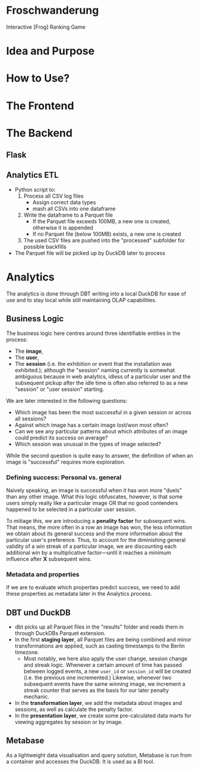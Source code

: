 # Froschwanderung
 Interactive [Frog] Ranking Game

# Idea and Purpose

# How to Use?

# The Frontend

# The Backend

## Flask

## Analytics ETL 
- Python script to:
    1. Process all CSV log files
        - Assign correct data types
        - mash all CSVs into one dataframe
    2. Write the dataframe to a Parquet file
        - If the Parquet file exceeds 100MB, a new one is created, otherwise it is appended
        - If no Parquet file (below 100MB) exists, a new one is created
    3. The used CSV files are pushed into the "processed" subfolder for possible backfills
- The Parquet file will be picked up by DuckDB later to process

# Analytics
The analytics is done through DBT writing into a local DuckDB for ease of use and to stay local while still maintaining OLAP capabilities.

## Business Logic
The business logic here centres around three identifiable entities in the process: 
- The **image**,
- The **user**,
- The **session** (i.e. the exhibition or event that the installation was exhibited.);
although the "session" naming currently is somewhat ambiguous because in web analytics, idless of a particular user and the subsequent pickup after the idle time is often also referred to as a new "session" or "user session" starting.

We are later interested in the following questions:
- Which image has been the most successful in a given session or across all sessions?
- Against which image has a certain image lost/won most often?
- Can we see any particular patterns about which attributes of an image could predict its success on average?
- Which session was unusual in the types of image selected?

While the second question is quite easy to answer, the definition of when an
image is "successful" requires more exploration.

### Defining success: Personal vs. general
Naively speaking, an image is successful when it has won more "duels" than any
other image. What this logic obfuscates, however, is that some users simply
really like a particular image OR that no good contenders happened to be
selected in a particular user session.

To mitiage this, we are introducing a
**penality factor** for subsequent wins. That means, the more often in a row an
image has won, the less information we obtain about its general success and the
more information about the particular user's preference. Thus, to account for the
diminishing general validity of a win streak of a particular image, we are
discounting each additional win by a multiplicative factor—until it reaches a
minimum influence after **X** subsequent wins.

### Metadata and properties
If we are to evaluate which properties predict success, we need to add these
properties as metadata later in the Analytics process.

## DBT und DuckDB
- dbt picks up all Parquet files in the "results" folder and reads them in
through DuckDBs Parquet extension.
- In the first **staging layer**, all Parquet files are being combined and minor transformations are applied, such as casting timestamps to the Berlin timezone.
    - Most notably, we here also apply the user change, session change and streak logic. Whenever a certain amount of time has passed between logged events, a new `user_id` or `session_id` will be created (i.e. the previous one incremented.) Likewise, whenever two subsequent events have the same winning image, we increment a streak counter that serves as the basis for our later penalty mechanic.
- In the **transformation layer**, we add the metadata about images and sessions, as well as calculate the penalty factor.
- In the **presentation layer**, we create some pre-calculated data marts for viewing aggregates by session or by image.

## Metabase
As a lightweight data visualisation and query solution, Metabase is run from a container and accesses the DuckDB. It is used as a BI tool.

